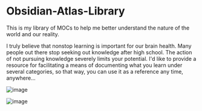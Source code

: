 # Obsidian-Atlas-Library

This is my library of MOCs to help me better understand the nature of the world and our reality.

I truly believe that nonstop learning is important for our brain health. Many people out there stop seeking out knowledge after high school. The action of not pursuing knowledge severely limits your potential. I'd like to provide a resource for facilitating a means of documenting what you learn under several categories, so that way, you can use it as a reference any time, anywhere...

![image](https://user-images.githubusercontent.com/92005930/232164605-689c0e14-b84f-4fa1-8168-fa09f5cfbf33.png)


![image](https://user-images.githubusercontent.com/92005930/232164637-a077e676-10dc-4b07-862a-170f3f7954aa.png)
